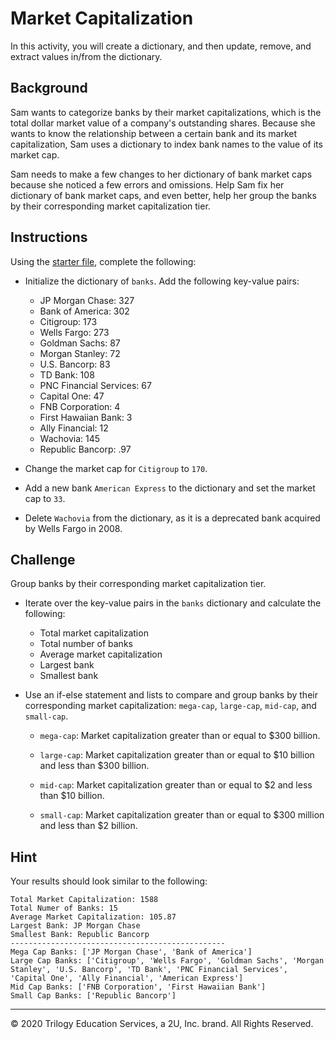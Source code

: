 # Market Capitalization

In this activity, you will create a dictionary, and then update, remove, and extract values in/from the dictionary.

## Background

Sam wants to categorize banks by their market capitalizations, which is the total dollar market value of a company's outstanding shares. Because she wants to know the relationship between a certain bank and its market capitalization, Sam uses a dictionary to index bank names to the value of its market cap.

Sam needs to make a few changes to her dictionary of bank market caps because she noticed a few errors and omissions. Help Sam fix her dictionary of bank market caps, and even better, help her group the banks by their corresponding market capitalization tier.

## Instructions

Using the [starter file](Unsolved/Core/market_cap_core.py), complete the following:

- Initialize the dictionary of `banks`. Add the following key-value pairs:

  - JP Morgan Chase: 327
  - Bank of America: 302
  - Citigroup: 173
  - Wells Fargo: 273
  - Goldman Sachs: 87
  - Morgan Stanley: 72
  - U.S. Bancorp: 83
  - TD Bank: 108
  - PNC Financial Services: 67
  - Capital One: 47
  - FNB Corporation: 4
  - First Hawaiian Bank: 3
  - Ally Financial: 12
  - Wachovia: 145
  - Republic Bancorp: .97

- Change the market cap for `Citigroup` to `170`.

- Add a new bank `American Express` to the dictionary and set the market cap to `33`.

- Delete `Wachovia` from the dictionary, as it is a deprecated bank acquired by Wells Fargo in 2008.

## Challenge

Group banks by their corresponding market capitalization tier.

- Iterate over the key-value pairs in the `banks` dictionary and calculate the following:

  - Total market capitalization
  - Total number of banks
  - Average market capitalization
  - Largest bank
  - Smallest bank

- Use an if-else statement and lists to compare and group banks by their corresponding market capitalization: `mega-cap`, `large-cap`, `mid-cap`, and `small-cap`.

  - `mega-cap`: Market capitalization greater than or equal to \$300 billion.

  - `large-cap`: Market capitalization greater than or equal to $10 billion and less than $300 billion.

  - `mid-cap`: Market capitalization greater than or equal to $2 and less than $10 billion.

  - `small-cap`: Market capitalization greater than or equal to $300 million and less than $2 billion.

## Hint

Your results should look similar to the following:

```
Total Market Capitalization: 1588
Total Numer of Banks: 15
Average Market Capitalization: 105.87
Largest Bank: JP Morgan Chase
Smallest Bank: Republic Bancorp
------------------------------------------------
Mega Cap Banks: ['JP Morgan Chase', 'Bank of America']
Large Cap Banks: ['Citigroup', 'Wells Fargo', 'Goldman Sachs', 'Morgan Stanley', 'U.S. Bancorp', 'TD Bank', 'PNC Financial Services', 'Capital One', 'Ally Financial', 'American Express']
Mid Cap Banks: ['FNB Corporation', 'First Hawaiian Bank']
Small Cap Banks: ['Republic Bancorp']
```

---

© 2020 Trilogy Education Services, a 2U, Inc. brand. All Rights Reserved.
